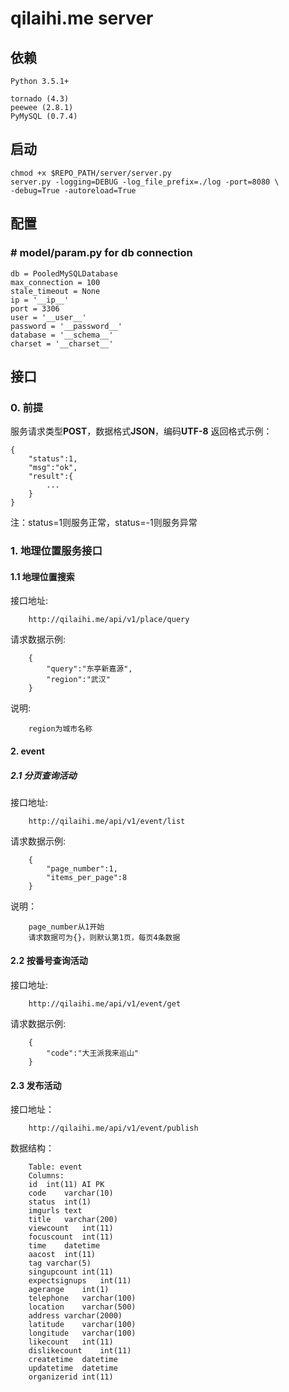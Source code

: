 # qilaihi.me server

## 依赖
    Python 3.5.1+
    
    tornado (4.3)
    peewee (2.8.1)
    PyMySQL (0.7.4)

## 启动
    chmod +x $REPO_PATH/server/server.py
    server.py -logging=DEBUG -log_file_prefix=./log -port=8080 \
    -debug=True -autoreload=True
    
## 配置
### # model/__param__.py for db connection
    db = PooledMySQLDatabase
    max_connection = 100
    stale_timeout = None
    ip = '__ip__'
    port = 3306
    user = '__user__'
    password = '__password__'
    database = '__schema__'
    charset = '__charset__'
    
## 接口
### 0. 前提
服务请求类型**POST**，数据格式**JSON**，编码**UTF-8**
返回格式示例：
```
{
    "status":1,
    "msg":"ok",
    "result":{
        ...
    }
}
```
注：status=1则服务正常，status=-1则服务异常
### 1. 地理位置服务接口
#### 1.1 地理位置搜索
接口地址:
```
    http://qilaihi.me/api/v1/place/query
```
请求数据示例:
```
    {
        "query":"东亭新嘉源",
        "region":"武汉"
    }
```
说明:
```
    region为城市名称
```
#### 2. event
##### 2.1 分页查询活动 
接口地址:
```
    http://qilaihi.me/api/v1/event/list
```
请求数据示例:
```
    {
        "page_number":1,
        "items_per_page":8
    }
```
说明：
```
    page_number从1开始
    请求数据可为{}，则默认第1页，每页4条数据
```
#### 2.2 按番号查询活动 
接口地址:
```
    http://qilaihi.me/api/v1/event/get
```
请求数据示例:
```
    {
        "code":"大王派我来巡山"
    }
```
#### 2.3 发布活动 
接口地址：
```
    http://qilaihi.me/api/v1/event/publish
```
数据结构：
```
    Table: event
    Columns:
    id	int(11) AI PK
    code	varchar(10)
    status	int(1)
    imgurls	text
    title	varchar(200)
    viewcount	int(11)
    focuscount	int(11)
    time	datetime
    aacost	int(11)
    tag	varchar(5)
    singupcount	int(11)
    expectsignups	int(11)
    agerange	int(1)
    telephone	varchar(100)
    location	varchar(500)
    address	varchar(2000)
    latitude	varchar(100)
    longitude	varchar(100)
    likecount	int(11)
    dislikecount	int(11)
    createtime	datetime
    updatetime	datetime
    organizerid	int(11)
```


